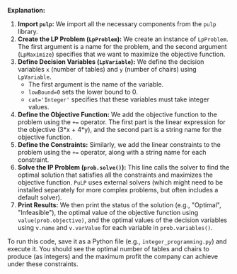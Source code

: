 **Explanation:**

1.  **Import `pulp`:** We import all the necessary components from the `pulp` library.
2.  **Create the LP Problem (`LpProblem`):** We create an instance of `LpProblem`. The first argument is a name for the problem, and the second argument (`LpMaximize`) specifies that we want to maximize the objective function.
3.  **Define Decision Variables (`LpVariable`):** We define the decision variables `x` (number of tables) and `y` (number of chairs) using `LpVariable`.
    * The first argument is the name of the variable.
    * `lowBound=0` sets the lower bound to 0.
    * `cat='Integer'` specifies that these variables must take integer values.
4.  **Define the Objective Function:** We add the objective function to the problem using the `+=` operator. The first part is the linear expression for the objective (3\*x + 4\*y), and the second part is a string name for the objective function.
5.  **Define the Constraints:** Similarly, we add the linear constraints to the problem using the `+=` operator, along with a string name for each constraint.
6.  **Solve the IP Problem (`prob.solve()`):** This line calls the solver to find the optimal solution that satisfies all the constraints and maximizes the objective function. `PuLP` uses external solvers (which might need to be installed separately for more complex problems, but often includes a default solver).
7.  **Print Results:** We then print the status of the solution (e.g., "Optimal", "Infeasible"), the optimal value of the objective function using `value(prob.objective)`, and the optimal values of the decision variables using `v.name` and `v.varValue` for each variable in `prob.variables()`.

To run this code, save it as a Python file (e.g., `integer_programming.py`) and execute it. You should see the optimal number of tables and chairs to produce (as integers) and the maximum profit the company can achieve under these constraints.